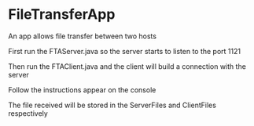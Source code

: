# FileTransferApp
An app allows file transfer between two hosts

First run the FTAServer.java so the server starts to listen to the port 1121

Then run the FTAClient.java and the client will build a connection with the server

Follow the instructions appear on the console

The file received will be stored in the ServerFiles and ClientFiles respectively
